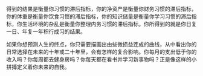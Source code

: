 得到的结果是衡量你习惯的滞后指标，你的净资产是衡量你财务习惯的滞后指标，你的体重是衡量你饮食习惯的滞后指标，你的知识储量是衡量你学习习惯的滞后指标，你生活环境的杂乱是衡量你整理内务习惯的滞后指标。你所得到的就是你日复一日、年复一年积行成习的结果。

如果你想预测人生的终点，你只需要描画出由些微损益连成的曲线，从中看出你的日常选择在未来的十年或二十年里，会有怎样的复合影响。你每月的支出低于你的收入吗？你每周都去健身房吗？你每天都在看书并学习新事物吗？正是像这样的小拼搏定义着你未来的自我。
